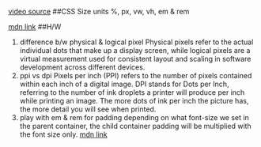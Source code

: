 [video source](https://www.youtube.com/watch?v=APhPNDikwRE)
##CSS Size units %, px, vw, vh, em & rem

[mdn link](https://developer.mozilla.org/en-US/docs/Learn/CSS/Building_blocks/Values_and_units)
##H/W
1. difference b/w physical & logical pixel
    Physical pixels refer to the actual individual dots that make up a display screen, while logical pixels are a virtual measurement used for consistent layout and scaling in software development across different devices.
2. ppi vs dpi
    Pixels per inch (PPI) refers to the number of pixels contained within each inch of a digital image.
    DPI stands for Dots per Inch, referring to the number of ink droplets a printer will produce per inch while printing an image. The more dots of ink per inch the picture has, the more detail you will see when printed.
3. play with em & rem for padding
    depending on what font-size we set in the parent container, the child container padding will be multiplied with the font size only. [mdn link](https://developer.mozilla.org/en-US/docs/Learn/CSS/Building_blocks/Values_and_units)